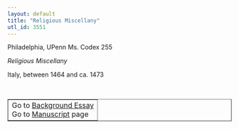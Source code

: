 ```yaml
---
layout: default
title: "Religious Miscellany"
utl_id: 3551
---
```


<p style=""font-weight:300;"">Philadelphia, UPenn Ms. Codex 255</p>
<p style=""font-weight:300; margin-left:.25in;""><em>Religious Miscellany</em></p>
<p style=""font-weight:300; margin-left:.25in;"">Italy, between 1464 and ca. 1473</p>
<p style=""font-size: 0.1em;""> </p>
<table border=""0.5"" cellpadding=""1"" cellspacing=""1"" style=""width: 200px; background-color:#F8F8F8;""><tbody style=""border-color:#ccc""><tr style=""border-color:#ccc""><td>Go to <a href=""https://italian-paleography.library.utoronto.ca/content/about_IP_315"" style=""font-weight:300;"" target=""_blank"">Background Essay</a><br />
			Go to <a href=""https://italian-paleography.library.utoronto.ca/islandora/object/italianpaleography%3AIP_315"" style=""font-weight:300;"" target=""_blank"">Manuscript</a> page</td>
</tr></tbody></table>
